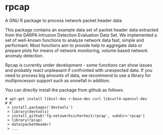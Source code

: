 # rpcap
A GNU R package to process network packet header data

This package contains an example data set of packet header data extracted from the DARPA Intrusion Detection Evaluation Data Set.
We implemented a set of well-known functions to analyze network data fast, simple and performant. Most functions aim to provide 
help to aggregate data or prepare plots for means of network monitoring, volume based network anomaly detection. 

Rpcap is currently under development - some functions can show issues and probably react unpleasant if confronted with 
unexpected data. If you need to process big amounts of data, we recommend to use a library for multiprocessor support such 
as snowfall in addition.

You can directly install the package from github as follows:

```
# apt-get install libssl-dev r-base-dev curl libcurl4-openssl-dev
# R
 > install.packages('devtools')
 > library(devtools)
 > install_github('fg-netzwerksicherheit/rpcap', subdir='rpcap')
 > library(rpcap)
 > data(packetHeader)
 > ...
```
